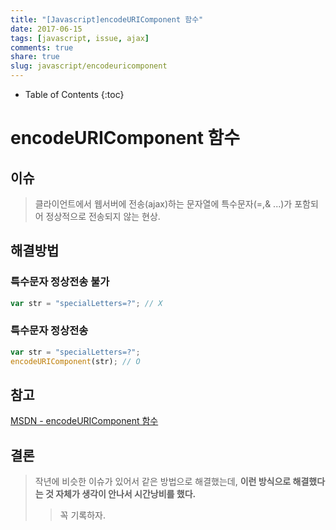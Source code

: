 ```yaml
---
title: "[Javascript]encodeURIComponent 함수"
date: 2017-06-15
tags: [javascript, issue, ajax]
comments: true
share: true
slug: javascript/encodeuricomponent
---
```


- Table of Contents
  {:toc}

# encodeURIComponent 함수

## 이슈

> 클라이언트에서 웹서버에 전송(ajax)하는 문자열에 특수문자(=,& ...)가 포함되어 정상적으로 전송되지 않는 현상.

## 해결방법

### 특수문자 정상전송 불가

```js
var str = "specialLetters=?"; // X
```

### 특수문자 정상전송

```js
var str = "specialLetters=?";
encodeURIComponent(str); // O
```

## 참고

[MSDN - encodeURIComponent 함수](<https://msdn.microsoft.com/ko-kr/library/aeh9cef7(v=vs.94).aspx>)

## 결론

> 작년에 비슷한 이슈가 있어서 같은 방법으로 해결했는데,
> **이런 방식으로 해결했다는 것 자체가 생각이 안나서 시간낭비를 했다.**
>
> > 꼭 기록하자.
